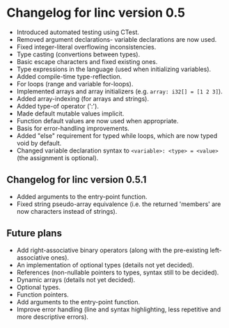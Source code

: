 # Changelog for linc version 0.5

- Introduced automated testing using CTest.
- Removed argument declarations- variable declarations are now used.
- Fixed integer-literal overflowing inconsistencies. 
- Type casting (convertions between types).
- Basic escape characters and fixed existing ones.
- Type expressions in the language (used when initializing variables).
- Added compile-time type-reflection.
- For loops (range and variable for-loops).
- Implemented arrays and array initializers (e.g. `array: i32[] = [1 2 3]`).
- Added array-indexing (for arrays and strings).
- Added type-of operator (':').
- Made default mutable values implicit. 
- Function default values are now used when appropriate.
- Basis for error-handling improvements.
- Added "else" requirement for typed while loops, which are now typed void by default.
- Changed variable declaration syntax to `<variable>: <type> = <value>` (the assignment is optional).

## Changelog for linc version 0.5.1

- Added arguments to the entry-point function.
- Fixed string pseudo-array equivalence (i.e. the returned 'members' are now characters instead of strings).

## Future plans

- Add right-associative binary operators (along with the pre-existing left-associative ones). 
- An implementation of optional types (details not yet decided).
- References (non-nullable pointers to types, syntax still to be decided).
- Dynamic arrays (details not yet decided).
- Optional types.
- Function pointers.
- Add arguments to the entry-point function.
- Improve error handling (line and syntax highlighting, less repetitive and more descriptive errors).